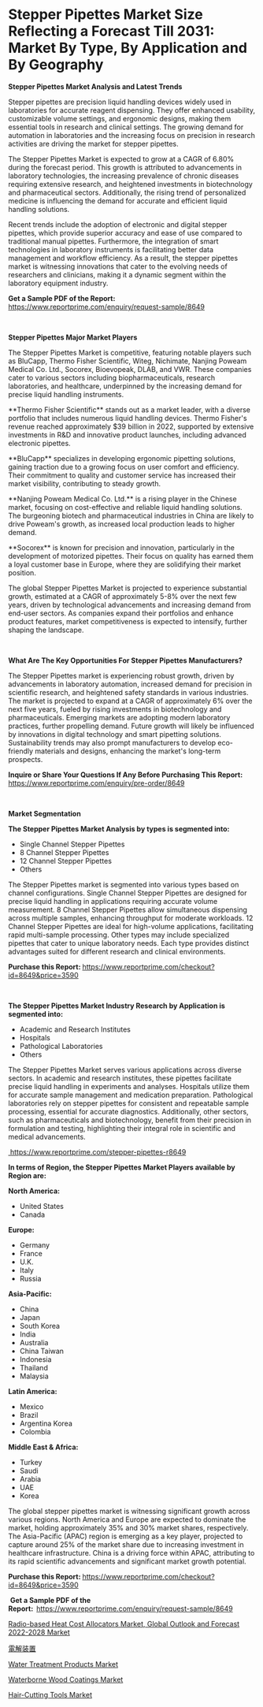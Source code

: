 <p><h1>Stepper Pipettes Market Size Reflecting a Forecast Till 2031: Market By Type, By Application and By Geography</h1></p><p><strong>Stepper Pipettes Market Analysis and Latest Trends</strong></p>
<p><p>Stepper pipettes are precision liquid handling devices widely used in laboratories for accurate reagent dispensing. They offer enhanced usability, customizable volume settings, and ergonomic designs, making them essential tools in research and clinical settings. The growing demand for automation in laboratories and the increasing focus on precision in research activities are driving the market for stepper pipettes.</p><p>The Stepper Pipettes Market is expected to grow at a CAGR of 6.80% during the forecast period. This growth is attributed to advancements in laboratory technologies, the increasing prevalence of chronic diseases requiring extensive research, and heightened investments in biotechnology and pharmaceutical sectors. Additionally, the rising trend of personalized medicine is influencing the demand for accurate and efficient liquid handling solutions.</p><p>Recent trends include the adoption of electronic and digital stepper pipettes, which provide superior accuracy and ease of use compared to traditional manual pipettes. Furthermore, the integration of smart technologies in laboratory instruments is facilitating better data management and workflow efficiency. As a result, the stepper pipettes market is witnessing innovations that cater to the evolving needs of researchers and clinicians, making it a dynamic segment within the laboratory equipment industry.</p></p>
<p><strong>Get a Sample PDF of the Report:&nbsp;</strong> <a href="https://www.reportprime.com/enquiry/request-sample/8649">https://www.reportprime.com/enquiry/request-sample/8649</a></p>
<p>&nbsp;</p>
<p><strong>Stepper Pipettes Major Market Players</strong></p>
<p><p>The Stepper Pipettes Market is competitive, featuring notable players such as BluCapp, Thermo Fisher Scientific, Witeg, Nichimate, Nanjing Poweam Medical Co. Ltd., Socorex, Bioevopeak, DLAB, and VWR. These companies cater to various sectors including biopharmaceuticals, research laboratories, and healthcare, underpinned by the increasing demand for precise liquid handling instruments.</p><p>**Thermo Fisher Scientific** stands out as a market leader, with a diverse portfolio that includes numerous liquid handling devices. Thermo Fisher's revenue reached approximately $39 billion in 2022, supported by extensive investments in R&D and innovative product launches, including advanced electronic pipettes.</p><p>**BluCapp** specializes in developing ergonomic pipetting solutions, gaining traction due to a growing focus on user comfort and efficiency. Their commitment to quality and customer service has increased their market visibility, contributing to steady growth.</p><p>**Nanjing Poweam Medical Co. Ltd.** is a rising player in the Chinese market, focusing on cost-effective and reliable liquid handling solutions. The burgeoning biotech and pharmaceutical industries in China are likely to drive Poweam's growth, as increased local production leads to higher demand.</p><p>**Socorex** is known for precision and innovation, particularly in the development of motorized pipettes. Their focus on quality has earned them a loyal customer base in Europe, where they are solidifying their market position.</p><p>The global Stepper Pipettes Market is projected to experience substantial growth, estimated at a CAGR of approximately 5-8% over the next few years, driven by technological advancements and increasing demand from end-user sectors. As companies expand their portfolios and enhance product features, market competitiveness is expected to intensify, further shaping the landscape.</p></p>
<p>&nbsp;</p>
<p><strong>What Are The Key Opportunities For Stepper Pipettes Manufacturers?</strong></p>
<p><p>The Stepper Pipettes market is experiencing robust growth, driven by advancements in laboratory automation, increased demand for precision in scientific research, and heightened safety standards in various industries. The market is projected to expand at a CAGR of approximately 6% over the next five years, fueled by rising investments in biotechnology and pharmaceuticals. Emerging markets are adopting modern laboratory practices, further propelling demand. Future growth will likely be influenced by innovations in digital technology and smart pipetting solutions. Sustainability trends may also prompt manufacturers to develop eco-friendly materials and designs, enhancing the market's long-term prospects.</p></p>
<p><strong>Inquire or Share Your Questions If Any Before Purchasing This Report:</strong> <a href="https://www.reportprime.com/enquiry/pre-order/8649">https://www.reportprime.com/enquiry/pre-order/8649</a></p>
<p>&nbsp;</p>
<p><strong>Market Segmentation</strong></p>
<p><strong>The Stepper Pipettes Market Analysis by types is segmented into:</strong></p>
<p><ul><li>Single Channel Stepper Pipettes</li><li>8 Channel Stepper Pipettes</li><li>12 Channel Stepper Pipettes</li><li>Others</li></ul></p>
<p><p>The Stepper Pipettes market is segmented into various types based on channel configurations. Single Channel Stepper Pipettes are designed for precise liquid handling in applications requiring accurate volume measurement. 8 Channel Stepper Pipettes allow simultaneous dispensing across multiple samples, enhancing throughput for moderate workloads. 12 Channel Stepper Pipettes are ideal for high-volume applications, facilitating rapid multi-sample processing. Other types may include specialized pipettes that cater to unique laboratory needs. Each type provides distinct advantages suited for different research and clinical environments.</p></p>
<p><strong>Purchase this Report:&nbsp;</strong><a href="https://www.reportprime.com/checkout?id=8649&price=3590">https://www.reportprime.com/checkout?id=8649&price=3590</a></p>
<p>&nbsp;</p>
<p><strong>The Stepper Pipettes Market Industry Research by Application is segmented into:</strong></p>
<p><ul><li>Academic and Research Institutes</li><li>Hospitals</li><li>Pathological Laboratories</li><li>Others</li></ul></p>
<p><p>The Stepper Pipettes Market serves various applications across diverse sectors. In academic and research institutes, these pipettes facilitate precise liquid handling in experiments and analyses. Hospitals utilize them for accurate sample management and medication preparation. Pathological laboratories rely on stepper pipettes for consistent and repeatable sample processing, essential for accurate diagnostics. Additionally, other sectors, such as pharmaceuticals and biotechnology, benefit from their precision in formulation and testing, highlighting their integral role in scientific and medical advancements.</p></p>
<p><a href="https://www.reportprime.com/stepper-pipettes-r8649">&nbsp;https://www.reportprime.com/stepper-pipettes-r8649</a></p>
<p><strong>In terms of Region, the Stepper Pipettes Market Players available by Region are:</strong></p>
<p>
    <p> <strong> North America: </strong>
        <ul>
            <li>United States</li>
            <li>Canada</li>
        </ul>
        </p> 
    <p> <strong> Europe: </strong>
        <ul>
            <li>Germany</li>
            <li>France</li>
            <li>U.K.</li>
            <li>Italy</li>
            <li>Russia</li>
        </ul>
        </p> 
    <p> <strong> Asia-Pacific: </strong>
        <ul>
            <li>China</li>
            <li>Japan</li>
            <li>South Korea</li>
            <li>India</li>
            <li>Australia</li>
            <li>China Taiwan</li>
            <li>Indonesia</li>
            <li>Thailand</li>
            <li>Malaysia</li>
        </ul>
        </p> 
    <p> <strong> Latin America: </strong>
        <ul>
            <li>Mexico</li>
            <li>Brazil</li>
            <li>Argentina Korea</li>
            <li>Colombia</li>
        </ul>
        </p> 
    <p> <strong> Middle East & Africa: </strong>
        <ul>
            <li>Turkey</li>
            <li>Saudi</li>
            <li>Arabia</li>
            <li>UAE</li>
            <li>Korea</li>
        </ul>
    </p>
    </p>
<p><p>The global stepper pipettes market is witnessing significant growth across various regions. North America and Europe are expected to dominate the market, holding approximately 35% and 30% market shares, respectively. The Asia-Pacific (APAC) region is emerging as a key player, projected to capture around 25% of the market share due to increasing investment in healthcare infrastructure. China is a driving force within APAC, attributing to its rapid scientific advancements and significant market growth potential.</p></p>
<p><strong>Purchase this Report: </strong><a href="https://www.reportprime.com/checkout?id=8649&price=3590">https://www.reportprime.com/checkout?id=8649&price=3590</a></p>
<p>&nbsp;<strong>Get a Sample PDF of the Report:&nbsp;&nbsp;</strong><a href="https://www.reportprime.com/enquiry/request-sample/8649">https://www.reportprime.com/enquiry/request-sample/8649</a></p>
<p><strong></strong></p>
<p><p><a href="https://medium.com/@gracielawharris42024/the-global-radio-based-heat-cost-allocators-market-global-outlook-and-forecast-2022-2028-market-c8e79ff18e4c">Radio-based Heat Cost Allocators Market, Global Outlook and Forecast 2022-2028 Market</a></p><p><a href="https://medium.com/@alenaieme/electrolyzer-market-%E3%81%AE%E3%82%B0%E3%83%AD%E3%83%BC%E3%83%90%E3%83%AB%E5%B8%82%E5%A0%B4%E6%A6%82%E8%A6%81%E3%81%AF-%E4%B8%96%E7%95%8C%E3%81%8A%E3%82%88%E3%81%B3%E4%B8%BB%E8%A6%81%E5%B8%82%E5%A0%B4%E3%81%AB%E3%81%8A%E3%81%91%E3%82%8B%E6%A5%AD%E7%95%8C%E3%81%AB%E5%BD%B1%E9%9F%BF%E3%82%92%E4%B8%8E%E3%81%88%E3%82%8B%E4%B8%BB%E8%A6%81%E3%81%AA%E3%83%88%E3%83%AC%E3%83%B3%E3%83%89%E3%81%AB%E3%81%A4%E3%81%84%E3%81%A6-%E7%8B%AC%E8%87%AA%E3%81%AE%E8%A6%96%E7%82%B9%E3%82%92%E6%8F%90%E4%BE%9B%E3%81%97%E3%81%BE%E3%81%99-65889fb311ac">電解装置</a></p><p><a href="https://www.linkedin.com/pulse/analyzing-water-treatment-products-market-dynamics-growth-2gkyc?trackingId=r5GelxbjSBewKgxEaKfNEg%3D%3D">Water Treatment Products Market</a></p><p><a href="https://www.linkedin.com/pulse/insights-waterborne-wood-coatings-market-size-which-n25bc?trackingId=LE%2B2qrTGQOaeKzeOMg2KGg%3D%3D">Waterborne Wood Coatings Market</a></p><p><a href="https://issuu.com/reportprime-2/docs/hair-cutting-tools-market-size-2030_fc3bf22548385e">Hair-Cutting Tools Market</a></p></p>